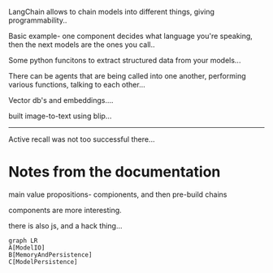 
LangChain allows to chain models into different things, giving programmability..


Basic example- one component decides what language you're speaking, then the next models are the ones you call..

Some python funcitons to extract structured data from your models...

There can be agents that are being called into one another, performing various functions, talking to each other...

Vector db's and embeddings....

built image-to-text using blip...

----


Active recall was not too successful there...


# Notes from the documentation


main value propositions- compionents, and then pre-build chains

components are more interesting.


there is also js, and a hack thing...


```mermaid
graph LR
A[ModelIO]
B[MemoryAndPersistence]
C[ModelPersistence]

```



